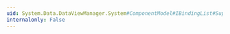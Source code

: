 ```yaml
---
uid: System.Data.DataViewManager.System#ComponentModel#IBindingList#SupportsSorting
internalonly: False
---
```


